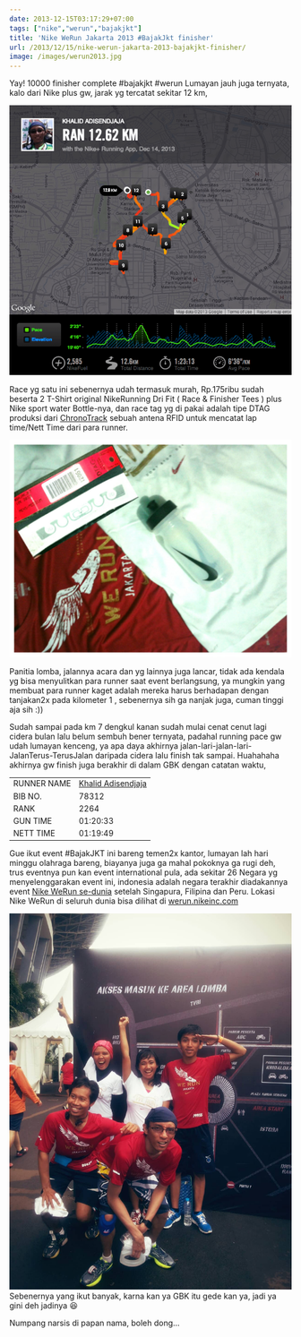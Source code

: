 ```yaml
---
date: 2013-12-15T03:17:29+07:00
tags: ["nike","werun","bajakjkt"]
title: 'Nike WeRun Jakarta 2013 #BajakJkt finisher'
url: /2013/12/15/nike-werun-jakarta-2013-bajakjkt-finisher/
image: /images/werun2013.jpg
---
```


Yay! 10000 finisher complete #bajakjkt #werun Lumayan jauh juga ternyata, kalo dari Nike plus gw, jarak yg tercatat sekitar 12 km,

![bajakjktruntrack](/images/bajakjktruntrack.png "#BajakJKT run track")

Race yg satu ini sebenernya udah termasuk murah, Rp.175ribu sudah beserta 2 T-Shirt original NikeRunning Dri Fit ( Race & Finisher Tees ) plus Nike sport water Bottle-nya, dan race tag yg di pakai adalah tipe DTAG produksi dari [ChronoTrack](http://www.chronotrack.com/) sebuah antena RFID untuk mencatat lap time/Nett Time dari para runner.

![image](/images/wpid-racepakbajakjkt.png "racepakbajakjkt.png")

Panitia lomba, jalannya acara dan yg lainnya juga lancar, tidak ada kendala yg bisa menyulitkan para runner saat event berlangsung, ya mungkin yang membuat para runner kaget adalah mereka harus berhadapan dengan tanjakan2x pada kilometer 1 , sebenernya sih ga nanjak juga, cuman tinggi aja sih :))

Sudah sampai pada km 7 dengkul kanan sudah mulai cenat cenut lagi cidera bulan lalu belum sembuh bener ternyata, padahal running pace gw udah lumayan kenceng, ya apa daya akhirnya jalan-lari-jalan-lari-JalanTerus-TerusJalan daripada cidera lalu finish tak sampai. Huahahaha akhirnya gw finish juga berakhir di dalam GBK dengan catatan waktu,

|            |             |
|------------|------------|
| RUNNER NAME | [Khalid Adisendjaja](https://www.bajakjkt10k.com/results/) |
|  BIB NO. | 78312 |
|  RANK | 2264 |
|  GUN TIME | 01:20:33 |
|  NETT TIME | 01:19:49 |

Gue ikut event #BajakJKT ini bareng temen2x kantor, lumayan lah hari minggu olahraga bareng, biayanya juga ga mahal pokoknya ga rugi deh, trus eventnya pun kan event international pula, ada sekitar 26 Negara yg menyelenggarakan event ini, indonesia adalah negara terakhir diadakannya event [Nike WeRun se-dunia](http://nikeinc.com/we-run-2013/news/nike-s-2013-we-run-race-series-rallies-connects-and-inspires-runners-around-the-world) setelah Singapura, Filipina dan Peru. Lokasi Nike WeRun di seluruh dunia bisa dilihat di [werun.nikeinc.com](http://werun.nikeinc.com/)


![Sebenernya yang ikut banyak, karna kan ya GBK itu gede kan ya, jadi ya gini deh jadinya](/images/BajakJKT_finish.jpg) Sebenernya yang ikut banyak, karna kan ya GBK itu gede kan ya, jadi ya gini deh jadinya :laughing:

Numpang narsis di papan nama, boleh dong...
